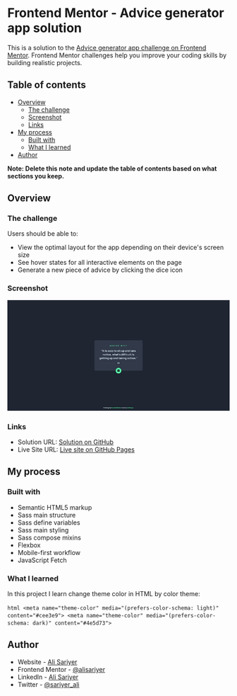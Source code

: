 # Frontend Mentor - Advice generator app solution

This is a solution to the [Advice generator app challenge on Frontend Mentor](https://www.frontendmentor.io/challenges/advice-generator-app-QdUG-13db). Frontend Mentor challenges help you improve your coding skills by building realistic projects.

## Table of contents

- [Overview](#overview)
  - [The challenge](#the-challenge)
  - [Screenshot](#screenshot)
  - [Links](#links)
- [My process](#my-process)
  - [Built with](#built-with)
  - [What I learned](#what-i-learned)
- [Author](#author)

**Note: Delete this note and update the table of contents based on what sections you keep.**

## Overview

### The challenge

Users should be able to:

- View the optimal layout for the app depending on their device's screen size
- See hover states for all interactive elements on the page
- Generate a new piece of advice by clicking the dice icon

### Screenshot

![](./screenshot.jpg)

### Links

- Solution URL: [Solution on GitHub](https://github.com/alisariyer/advice-generator)
- Live Site URL: [Live site on GitHub Pages](https://alisariyer.github.io/advice-generator)

## My process

### Built with

- Semantic HTML5 markup
- Sass main structure
- Sass define variables
- Sass main styling
- Sass compose mixins
- Flexbox
- Mobile-first workflow
- JavaScript Fetch

### What I learned

In this project I learn change theme color in HTML by color theme:

`html
  <meta name="theme-color" media="(prefers-color-schema: light)" content="#cee3e9">
  <meta name="theme-color" media="(prefers-color-schema: dark)" content="#4e5d73">
`

## Author

- Website - [Ali Sariyer](https://alisariyer.github.io/alisariyer)
- Frontend Mentor - [@alisariyer](https://www.frontendmentor.io/profile/alisariyer)
- LinkedIn - [Ali Sariyer](https://www.linkedin.com/in/alisariyer)
- Twitter - [@sariyer_ali](https://www.twitter.com/sariyer_ali)

